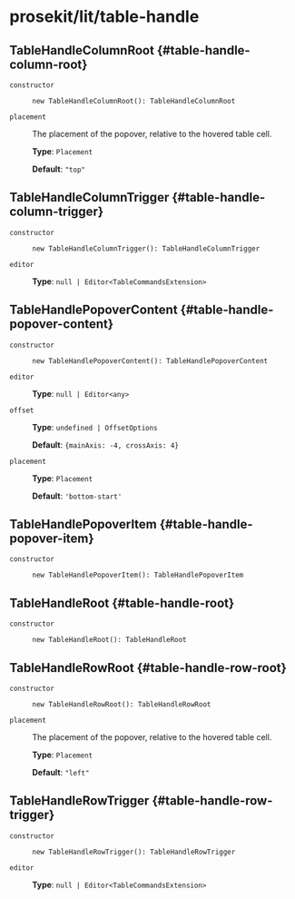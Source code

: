 # prosekit/lit/table-handle

## TableHandleColumnRoot {#table-handle-column-root}

<dl>

<dt>

`constructor`

</dt>

<dd>

```
new TableHandleColumnRoot(): TableHandleColumnRoot
```

</dd>

<dt>

`placement`

</dt>

<dd>

The placement of the popover, relative to the hovered table cell.

**Type**: `Placement`

**Default**: `"top"`

</dd>

</dl>

## TableHandleColumnTrigger {#table-handle-column-trigger}

<dl>

<dt>

`constructor`

</dt>

<dd>

```
new TableHandleColumnTrigger(): TableHandleColumnTrigger
```

</dd>

<dt>

`editor`

</dt>

<dd>

**Type**: `null | Editor<TableCommandsExtension>`

</dd>

</dl>

## TableHandlePopoverContent {#table-handle-popover-content}

<dl>

<dt>

`constructor`

</dt>

<dd>

```
new TableHandlePopoverContent(): TableHandlePopoverContent
```

</dd>

<dt>

`editor`

</dt>

<dd>

**Type**: `null | Editor<any>`

</dd>

<dt>

`offset`

</dt>

<dd>

**Type**: `undefined | OffsetOptions`

**Default**: `{mainAxis: -4, crossAxis: 4}`

</dd>

<dt>

`placement`

</dt>

<dd>

**Type**: `Placement`

**Default**: `'bottom-start'`

</dd>

</dl>

## TableHandlePopoverItem {#table-handle-popover-item}

<dl>

<dt>

`constructor`

</dt>

<dd>

```
new TableHandlePopoverItem(): TableHandlePopoverItem
```

</dd>

</dl>

## TableHandleRoot {#table-handle-root}

<dl>

<dt>

`constructor`

</dt>

<dd>

```
new TableHandleRoot(): TableHandleRoot
```

</dd>

</dl>

## TableHandleRowRoot {#table-handle-row-root}

<dl>

<dt>

`constructor`

</dt>

<dd>

```
new TableHandleRowRoot(): TableHandleRowRoot
```

</dd>

<dt>

`placement`

</dt>

<dd>

The placement of the popover, relative to the hovered table cell.

**Type**: `Placement`

**Default**: `"left"`

</dd>

</dl>

## TableHandleRowTrigger {#table-handle-row-trigger}

<dl>

<dt>

`constructor`

</dt>

<dd>

```
new TableHandleRowTrigger(): TableHandleRowTrigger
```

</dd>

<dt>

`editor`

</dt>

<dd>

**Type**: `null | Editor<TableCommandsExtension>`

</dd>

</dl>
